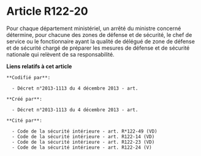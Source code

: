 # Article R122-20

Pour chaque département ministériel, un arrêté du ministre concerné détermine, pour chacune des zones de défense et de
sécurité, le chef de service ou le fonctionnaire ayant la qualité de délégué de zone de défense et de sécurité chargé de
préparer les mesures de défense et de sécurité nationale qui relèvent de sa responsabilité.

**Liens relatifs à cet article**

	**Codifié par**:

	  - Décret n°2013-1113 du 4 décembre 2013 - art.

	**Créé par**:

	  - Décret n°2013-1113 du 4 décembre 2013 - art.

	**Cité par**:

	  - Code de la sécurité intérieure - art. R*122-49 (VD)
	  - Code de la sécurité intérieure - art. R122-14 (VD)
	  - Code de la sécurité intérieure - art. R122-23 (VD)
	  - Code de la sécurité intérieure - art. R122-24 (V)
